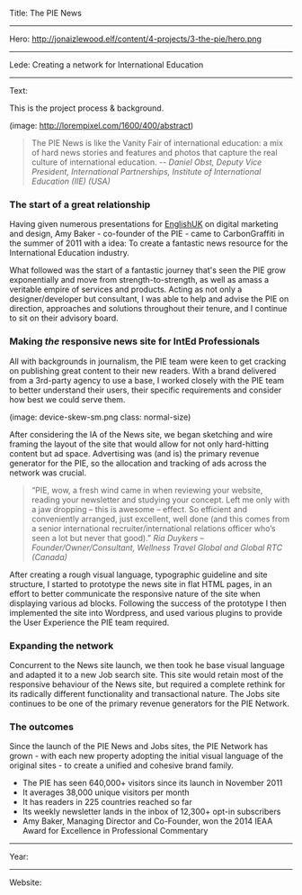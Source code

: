 Title: The PIE News

----

Hero: http://jonaizlewood.elf/content/4-projects/3-the-pie/hero.png

----

Lede: Creating a network for International Education

----

Text: 

This is the project process & background. 

(image: http://lorempixel.com/1600/400/abstract)

> The PIE News is like the Vanity Fair of international education: a mix of hard news stories and features and photos that capture the real culture of international education. 
> <cite>-- Daniel Obst, Deputy Vice President, International Partnerships, Institute of International Education (IIE) (USA)</cite>

### The start of a great relationship

Having given numerous presentations for [EnglishUK](http://englishuk.com) on digital marketing and design, Amy Baker - co-founder of the PIE - came to CarbonGraffiti in the summer of 2011 with a idea: To create a fantastic news resource for the International Education industry.  

What followed was the start of a fantastic journey that's seen the PIE grow exponentially and move from strength-to-strength, as well as amass a veritable empire of services and products.  Acting as not only a designer/developer but consultant, I was able to help and advise the PIE on direction, approaches and solutions throughout their tenure, and I continue to sit on their advisory board.


### Making *the* responsive news site for IntEd Professionals

All with backgrounds in journalism, the PIE team were keen to get cracking on publishing great content to their new readers.  With a brand delivered from a 3rd-party agency to use a base, I worked closely with the PIE team to better understand their users, their specific requirements and consider how best we could serve them.

(image: device-skew-sm.png class: normal-size)

After considering the IA of the News site, we began sketching and wire framing the layout of the site that would allow for not only hard-hitting content but ad space. Advertising was (and is) the primary revenue generator for the PIE, so the allocation and tracking of ads across the network was crucial. 

> “PIE, wow, a fresh wind came in when reviewing your website, reading your newsletter and studying your concept. Left me only with a jaw dropping – this is awesome – effect. So efficient and conveniently arranged, just excellent, well done (and this comes from a senior international recruiter/international relations officer who’s seen a lot but never that good).” <cite>Ria Duykers – Founder/Owner/Consultant, Wellness Travel Global and Global RTC (Canada)</cite>


After creating a rough visual language, typographic guideline and site structure, I started to prototype the news site in flat HTML pages, in an effort to better communicate the responsive nature of the site when displaying various ad blocks.  Following the success of the prototype I then implemented the site into Wordpress, and used various plugins to provide the User Experience the PIE team required.  

### Expanding the network

Concurrent to the News site launch, we then took he base visual language and adapted it to a new Job search site.  This site would retain most of the responsive behaviour of the News site, but required a complete rethink for its radically different functionality and transactional nature.  The Jobs site continues to be one of the primary revenue generators for the PIE Network.


### The outcomes

Since the launch of the PIE News and Jobs sites, the PIE Network has grown - with each new property adopting the initial visual language of the original sites - to create a unified and cohesive brand family.  

* The PIE has seen 640,000+ visitors since its launch in November 2011
* It averages 38,000 unique visitors per month
* It has readers in 225 countries reached so far
* Its weekly newsletter lands in the inbox of 12,300+ opt-in subscribers
* Amy Baker, Managing Director and Co-Founder, won the 2014 IEAA Award for Excellence in Professional Commentary

----

Year: 

----

Website: 